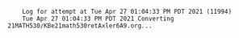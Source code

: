         Log for attempt at Tue Apr 27 01:04:33 PM PDT 2021 (11994)
        Tue Apr 27 01:04:33 PM PDT 2021 Converting 21MATH530/KBe21math530retAxler6A9.org...
